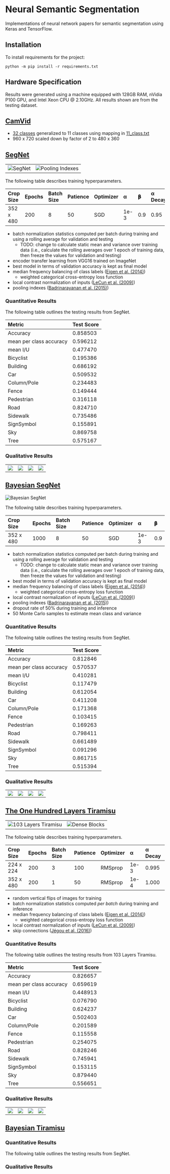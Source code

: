 # Neural Semantic Segmentation

Implementations of neural network papers for semantic segmentation using Keras
and TensorFlow.

## Installation

To install requirements for the project:

```shell
python -m pip install -r requirements.txt
```

## Hardware Specification

Results were generated using a machine equipped with  128GB RAM, nVidia P100
GPU, and Intel Xeon CPU @ 2.10GHz. All results shown are from the testing
dataset.

## [CamVid][]

-   [32 classes][32-class] generalized to 11 classes using mapping in [11_class.txt](11_class.txt)
-   960 x 720 scaled down by factor of 2 to 480 x 360

[CamVid]: http://mi.eng.cam.ac.uk/research/projects/VideoRec/CamVid/
[32-class]: http://mi.eng.cam.ac.uk/research/projects/VideoRec/CamVid/#ClassLabels

## [SegNet][Badrinarayanan et al. (2015)]

<table>
  <tr>
    <td>
      <img alt="SegNet" src="https://user-images.githubusercontent.com/2184469/45845186-1118b080-bcea-11e8-967f-d1d0b9d93bb8.png" />
    </td>
    <td>
      <img alt="Pooling Indexes" src="https://user-images.githubusercontent.com/2184469/45845185-1118b080-bcea-11e8-8fb3-82ebb3f15ea6.png" />
    </td>
  </tr>
</table>

The following table describes training hyperparameters.

| Crop Size | Epochs | Batch Size | Patience | Optimizer | α    | 𝛃    | α Decay |
|:----------|:-------|:-----------|:---------|:----------|:-----|:-----|:--------|
| 352 x 480 | 200    | 8          | 50       | SGD       | 1e-3 | 0.9  | 0.95    |

-   batch normalization statistics computed per batch during training and
    using a rolling average for validation and testing
    -   TODO: change to calculate static mean and variance over training data
        (i.e., calculate the rolling averages over 1 epoch of training data,
        then freeze the values for validation and testing)
-   encoder transfer learning from VGG16 trained on ImageNet
-   best model in terms of validation accuracy is kept as final model
-   median frequency balancing of class labels ([Eigen et al. (2014)][])
    -   weighted categorical cross-entropy loss function
-   local contrast normalization of inputs ([LeCun et al. (2009)][])
-   pooling indexes ([Badrinarayanan et al. (2015)][])

### Quantitative Results

The following table outlines the testing results from SegNet.

| Metric                  | Test Score |
|:------------------------|:-----------|
| Accuracy                | 0.858503
| mean per class accuracy | 0.596212
| mean I/U                | 0.477470
| Bicyclist               | 0.195386
| Building                | 0.686192
| Car                     | 0.509532
| Column/Pole             | 0.234483
| Fence                   | 0.149444
| Pedestrian              | 0.316118
| Road                    | 0.824710
| Sidewalk                | 0.735486
| SignSymbol              | 0.155891
| Sky                     | 0.869758
| Tree                    | 0.575167

### Qualitative Results

<table>
  <tr>
    <td>
      <img src="https://user-images.githubusercontent.com/2184469/46000452-3ac93300-c06e-11e8-93b3-b8321abdf8a7.png" />
    </td>
    <td>
      <img src="https://user-images.githubusercontent.com/2184469/46000453-3ac93300-c06e-11e8-8d52-13d9bec343e7.png" />
    </td>
    <td>
      <img src="https://user-images.githubusercontent.com/2184469/46000454-3ac93300-c06e-11e8-8141-6d81ca0d1dcb.png" />
    </td>
    <td>
      <img src="https://user-images.githubusercontent.com/2184469/46000455-3ac93300-c06e-11e8-85e0-d43f488e0de4.png" />
    </td>
  </tr>
</table>



## [Bayesian SegNet][Kendall et al. (2015)]

![Bayesian SegNet](https://user-images.githubusercontent.com/2184469/45915765-7bcc0800-be20-11e8-87cf-4d778b1b3837.png)

The following table describes training hyperparameters.

| Crop Size | Epochs | Batch Size | Patience | Optimizer | α    | 𝛃    |
|:----------|:-------|:-----------|:---------|:----------|:-----|:-----|
| 352 x 480 | 1000   | 8          | 50       | SGD       | 1e-3 | 0.9  |

-   batch normalization statistics computed per batch during training and
    using a rolling average for validation and testing
    -   TODO: change to calculate static mean and variance over training data
        (i.e., calculate the rolling averages over 1 epoch of training data,
        then freeze the values for validation and testing)
-   best model in terms of validation accuracy is kept as final model
-   median frequency balancing of class labels ([Eigen et al. (2014)][])
    -   weighted categorical cross-entropy loss function
-   local contrast normalization of inputs ([LeCun et al. (2009)][])
-   pooling indexes ([Badrinarayanan et al. (2015)][])
-   dropout rate of 50% during training and inference
-   50 Monte Carlo samples to estimate mean class and variance

### Quantitative Results

The following table outlines the testing results from SegNet.

| Metric                  | Test Score |
|:------------------------|:-----------|
| Accuracy                | 0.812846
| mean per class accuracy | 0.570537
| mean I/U                | 0.410281
| Bicyclist               | 0.117479
| Building                | 0.612054
| Car                     | 0.411208
| Column/Pole             | 0.171368
| Fence                   | 0.103415
| Pedestrian              | 0.169263
| Road                    | 0.798411
| Sidewalk                | 0.661489
| SignSymbol              | 0.091296
| Sky                     | 0.861715
| Tree                    | 0.515394

### Qualitative Results

<table>
  <tr>
    <td>
      <img src="https://user-images.githubusercontent.com/2184469/46000464-43216e00-c06e-11e8-83bb-1d52000a6aaf.png" />
    </td>
    <td>
      <img src="https://user-images.githubusercontent.com/2184469/46000465-43216e00-c06e-11e8-8365-332d7a464e30.png" />
    </td>
    <td>
      <img src="https://user-images.githubusercontent.com/2184469/46000466-43216e00-c06e-11e8-80be-1188a5c7d53b.png" />
    </td>
    <td>
      <img src="https://user-images.githubusercontent.com/2184469/46000467-43ba0480-c06e-11e8-94b0-2920f15e7643.png" />
    </td>
  </tr>
</table>



## [The One Hundred Layers Tiramisu][Jégou et al. (2016)]

<table>
  <tr>
    <td>
        <img alt="103 Layers Tiramisu" src="https://user-images.githubusercontent.com/2184469/45852685-a88bfc80-bd06-11e8-9ea1-9044144b1442.png">
    </td>
    <td>
        <img alt="Dense Blocks" src="https://user-images.githubusercontent.com/2184469/45852691-aa55c000-bd06-11e8-865b-b852485b40af.png">
    </td>
  </tr>
</table>

The following table describes training hyperparameters.

| Crop Size | Epochs | Batch Size | Patience | Optimizer | α    | α Decay |
|:----------|:-------|:-----------|:---------|:----------|:-----|:--------|
| 224 x 224 | 200    | 3          | 100      | RMSprop   | 1e-3 | 0.995   |
| 352 x 480 | 200    | 1          | 50       | RMSprop   | 1e-4 | 1.000   |

-   random vertical flips of images for training
-   batch normalization statistics computed _per batch_ during training and
    inference
-   median frequency balancing of class labels ([Eigen et al. (2014)][])
    -   weighted categorical cross-entropy loss function
-   local contrast normalization of inputs ([LeCun et al. (2009)][])
-   skip connections ([Jégou et al. (2016)][])

### Quantitative Results

The following table outlines the testing results from 103 Layers Tiramisu.

| Metric                  | Test Score |
|:------------------------|:-----------|
| Accuracy                | 0.826657
| mean per class accuracy | 0.659619
| mean I/U                | 0.448913
| Bicyclist               | 0.076790
| Building                | 0.624237
| Car                     | 0.502403
| Column/Pole             | 0.201589
| Fence                   | 0.115558
| Pedestrian              | 0.254075
| Road                    | 0.828246
| Sidewalk                | 0.745941
| SignSymbol              | 0.153115
| Sky                     | 0.879440
| Tree                    | 0.556651

### Qualitative Results

<table>
  <tr>
    <td>
      <img src="https://user-images.githubusercontent.com/2184469/46000488-52082080-c06e-11e8-9787-d35d1dec990a.png" />
    </td>
    <td>
      <img src="https://user-images.githubusercontent.com/2184469/46000489-52a0b700-c06e-11e8-8d5b-2f33aa1995a6.png" />
    </td>
    <td>
      <img src="https://user-images.githubusercontent.com/2184469/46000490-52a0b700-c06e-11e8-89dc-45e93cd6cbcf.png" />
    </td>
    <td>
      <img src="https://user-images.githubusercontent.com/2184469/46000492-52a0b700-c06e-11e8-937e-95d4cb53b3ff.png" />
    </td>
  </tr>
</table>



## [Bayesian Tiramisu][Kendall et al. (2017)]

### Quantitative Results

The following table outlines the testing results from SegNet.

### Qualitative Results


<!-- References -->

[LeCun et al. (2009)]: http://yann.lecun.com/exdb/publis/pdf/jarrett-iccv-09.pdf
[Eigen et al. (2014)]: https://arxiv.org/abs/1411.4734
[Badrinarayanan et al. (2015)]: https://arxiv.org/pdf/1511.00561.pdf
[Kendall et al. (2015)]: https://arxiv.org/abs/1511.02680
[Jégou et al. (2016)]: https://arxiv.org/abs/1611.09326
[Kendall et al. (2017)]: http://papers.nips.cc/paper/7141-what-uncertainties-do-we-need-in-bayesian-deep-learning-for-computer-vision
